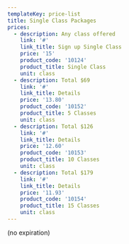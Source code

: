 ```yaml
---
templateKey: price-list
title: Single Class Packages
prices:
  - description: Any class offered
    link: '#'
    link_title: Sign up Single Class
    price: '15'
    product_code: '10124'
    product_title: Single Class
    unit: class
  - description: Total $69
    link: '#'
    link_title: Details
    price: '13.80'
    product_code: '10152'
    product_title: 5 Classes
    unit: class
  - description: Total $126
    link: '#'
    link_title: Details
    price: '12.60'
    product_code: '10153'
    product_title: 10 Classes
    unit: class
  - description: Total $179
    link: '#'
    link_title: Details
    price: '11.93'
    product_code: '10154'
    product_title: 15 Classes
    unit: class
---
```


(no expiration)
